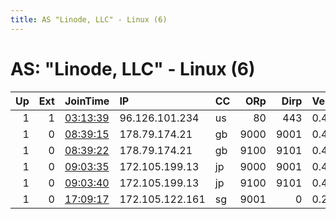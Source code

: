 ```yaml
---
title: AS "Linode, LLC" - Linux (6)
---
```


# AS: "Linode, LLC" - Linux (6)

|   Up |   Ext | JoinTime                                                                                            | IP              | CC   |   ORp |   Dirp | Version   | Contact                   | Nickname   |   eFamMembers |
|-----:|------:|:----------------------------------------------------------------------------------------------------|:----------------|:-----|------:|-------:|:----------|:--------------------------|:-----------|--------------:|
|    1 |     1 | [03:13:39](https://metrics.torproject.org/rs.html#details/A48D6B92490FDD01CE9613EFAFD8071592EF7307) | 96.126.101.234  | us   |    80 |    443 | 0.4.1.6   | yyijian601@gmail.com      | foortest   |             1 |
|    1 |     0 | [08:39:15](https://metrics.torproject.org/rs.html#details/311B0489B7828769813A3071F3DCAAC736EECDF4) | 178.79.174.21   | gb   |  9000 |   9001 | 0.4.1.6   | devinbileck@protonmail.co | deviance   |             8 |
|    1 |     0 | [08:39:22](https://metrics.torproject.org/rs.html#details/A79BA9B78CF29273ED6EF1B6E0C34A89A3379DB1) | 178.79.174.21   | gb   |  9100 |   9101 | 0.4.1.6   | devinbileck@protonmail.co | deviance   |             8 |
|    1 |     0 | [09:03:35](https://metrics.torproject.org/rs.html#details/3FA5D00808E9553CF7917C3AF448088AB0D1B67D) | 172.105.199.13  | jp   |  9000 |   9001 | 0.4.1.6   | devinbileck@protonmail.co | deviance   |             8 |
|    1 |     0 | [09:03:40](https://metrics.torproject.org/rs.html#details/AD9B821FB2AF4881C0D7B3CC2649DCF9325765B2) | 172.105.199.13  | jp   |  9100 |   9101 | 0.4.1.6   | devinbileck@protonmail.co | deviance   |             8 |
|    1 |     0 | [17:09:17](https://metrics.torproject.org/rs.html#details/E1A245B3A64D426870B653A62BE1D87C39910022) | 172.105.122.161 | sg   |  9001 |      0 | 0.2.9.16  | debouch@protonmail.com    | debouch    |             1 |
